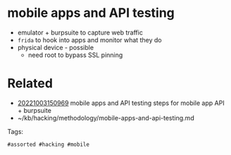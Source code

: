 # mobile apps and API testing
- emulator + burpsuite to capture web traffic
- `frida` to hook into apps and monitor what they do
- physical device - possible
  - need root to bypass SSL pinning

# Related

- [20221003150969](/zet/20221003150969/README.md) mobile apps and API testing steps for mobile app API + burpsuite
- ~/kb/hacking/methodology/mobile-apps-and-api-testing.md

Tags:

    #assorted #hacking #mobile
